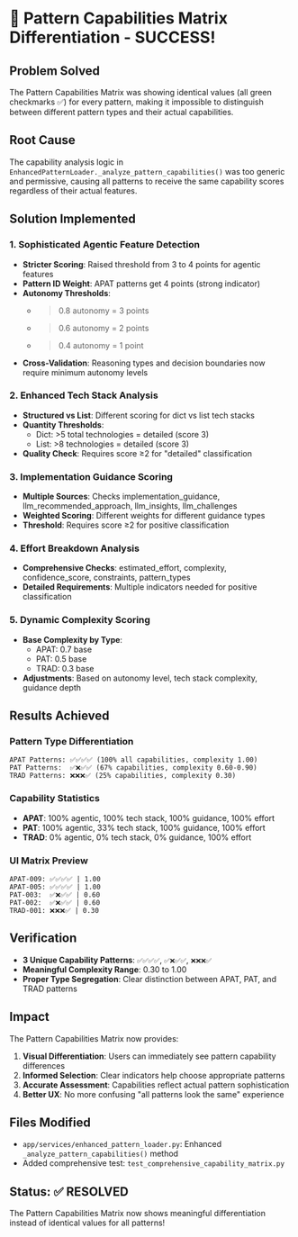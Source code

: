 # 🎉 Pattern Capabilities Matrix Differentiation - SUCCESS!

## Problem Solved
The Pattern Capabilities Matrix was showing identical values (all green checkmarks ✅) for every pattern, making it impossible to distinguish between different pattern types and their actual capabilities.

## Root Cause
The capability analysis logic in `EnhancedPatternLoader._analyze_pattern_capabilities()` was too generic and permissive, causing all patterns to receive the same capability scores regardless of their actual features.

## Solution Implemented

### 1. Sophisticated Agentic Feature Detection
- **Stricter Scoring**: Raised threshold from 3 to 4 points for agentic features
- **Pattern ID Weight**: APAT patterns get 4 points (strong indicator)
- **Autonomy Thresholds**: 
  - >0.8 autonomy = 3 points
  - >0.6 autonomy = 2 points  
  - >0.4 autonomy = 1 point
- **Cross-Validation**: Reasoning types and decision boundaries now require minimum autonomy levels

### 2. Enhanced Tech Stack Analysis
- **Structured vs List**: Different scoring for dict vs list tech stacks
- **Quantity Thresholds**:
  - Dict: >5 total technologies = detailed (score 3)
  - List: >8 technologies = detailed (score 3)
- **Quality Check**: Requires score ≥2 for "detailed" classification

### 3. Implementation Guidance Scoring
- **Multiple Sources**: Checks implementation_guidance, llm_recommended_approach, llm_insights, llm_challenges
- **Weighted Scoring**: Different weights for different guidance types
- **Threshold**: Requires score ≥2 for positive classification

### 4. Effort Breakdown Analysis
- **Comprehensive Checks**: estimated_effort, complexity, confidence_score, constraints, pattern_types
- **Detailed Requirements**: Multiple indicators needed for positive classification

### 5. Dynamic Complexity Scoring
- **Base Complexity by Type**:
  - APAT: 0.7 base
  - PAT: 0.5 base
  - TRAD: 0.3 base
- **Adjustments**: Based on autonomy level, tech stack complexity, guidance depth

## Results Achieved

### Pattern Type Differentiation
```
APAT Patterns: ✅✅✅✅ (100% all capabilities, complexity 1.00)
PAT Patterns:  ✅❌✅✅ (67% capabilities, complexity 0.60-0.90)  
TRAD Patterns: ❌❌❌✅ (25% capabilities, complexity 0.30)
```

### Capability Statistics
- **APAT**: 100% agentic, 100% tech stack, 100% guidance, 100% effort
- **PAT**: 100% agentic, 33% tech stack, 100% guidance, 100% effort
- **TRAD**: 0% agentic, 0% tech stack, 0% guidance, 100% effort

### UI Matrix Preview
```
APAT-009: ✅✅✅✅ | 1.00
APAT-005: ✅✅✅✅ | 1.00
PAT-003:  ✅❌✅✅ | 0.60
PAT-002:  ✅❌✅✅ | 0.60
TRAD-001: ❌❌❌✅ | 0.30
```

## Verification
- **3 Unique Capability Patterns**: `✅✅✅✅`, `✅❌✅✅`, `❌❌❌✅`
- **Meaningful Complexity Range**: 0.30 to 1.00
- **Proper Type Segregation**: Clear distinction between APAT, PAT, and TRAD patterns

## Impact
The Pattern Capabilities Matrix now provides:
1. **Visual Differentiation**: Users can immediately see pattern capability differences
2. **Informed Selection**: Clear indicators help choose appropriate patterns
3. **Accurate Assessment**: Capabilities reflect actual pattern sophistication
4. **Better UX**: No more confusing "all patterns look the same" experience

## Files Modified
- `app/services/enhanced_pattern_loader.py`: Enhanced `_analyze_pattern_capabilities()` method
- Added comprehensive test: `test_comprehensive_capability_matrix.py`

## Status: ✅ RESOLVED
The Pattern Capabilities Matrix now shows meaningful differentiation instead of identical values for all patterns!